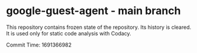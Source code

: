 # google-guest-agent - main branch

This repository contains frozen state of the repository.
Its history is cleared. It is used only for static code
analysis with Codacy.

Commit Time: 1691366982